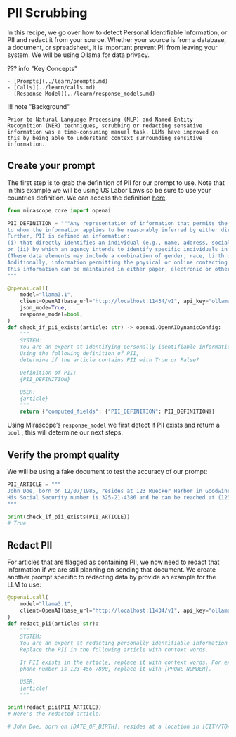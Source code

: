 # PII Scrubbing

In this recipe, we go over how to detect Personal Identifiable Information, or PII and redact it from your source. Whether your source is from a database, a document, or spreadsheet, it is important prevent PII from leaving your system. We will be using Ollama for data privacy.

??? info "Key Concepts"

    - [Prompts](../learn/prompts.md)
    - [Calls](../learn/calls.md)
    - [Response Model](../learn/response_models.md)

!!! note "Background"

    Prior to Natural Language Processing (NLP) and Named Entity Recognition (NER) techniques, scrubbing or redacting sensative information was a time-consuming manual task. LLMs have improved on this by being able to understand context surrounding sensitive information.

## Create your prompt

The first step is to grab the definition of PII for our prompt to use. Note that in this example we will be using US Labor Laws so be sure to use your countries definition. We can access the definition [here](https://www.dol.gov/general/ppii).

```python
from mirascope.core import openai

PII_DEFINITION = """Any representation of information that permits the identity of an individual 
to whom the information applies to be reasonably inferred by either direct or indirect means. 
Further, PII is defined as information: 
(i) that directly identifies an individual (e.g., name, address, social security number or other identifying number or code, telephone number, email address, etc.) 
or (ii) by which an agency intends to identify specific individuals in conjunction with other data elements, i.e., indirect identification. 
(These data elements may include a combination of gender, race, birth date, geographic indicator, and other descriptors). 
Additionally, information permitting the physical or online contacting of a specific individual is the same as personally identifiable information. 
This information can be maintained in either paper, electronic or other media.
"""

@openai.call(
    model="llama3.1",
    client=OpenAI(base_url="http://localhost:11434/v1", api_key="ollama"),
    json_mode=True,
    response_model=bool,
)
def check_if_pii_exists(article: str) -> openai.OpenAIDynamicConfig:
    """
    SYSTEM:
    You are an expert at identifying personally identifiable information (PII).
    Using the following definition of PII, 
    determine if the article contains PII with True or False?

    Definition of PII:
    {PII_DEFINITION}

    USER:
    {article}
    """
    return {"computed_fields": {"PII_DEFINITION": PII_DEFINITION}}
```

Using Mirascope’s `response_model` we first detect if PII exists and return a `bool` , this will determine our next steps.

## Verify the prompt quality

We will be using a fake document to test the accuracy of our prompt:

```python
PII_ARTICLE = """
John Doe, born on 12/07/1985, resides at 123 Ruecker Harbor in Goodwinshire, WI. 
His Social Security number is 325-21-4386 and he can be reached at (123) 456-7890. 
"""

print(check_if_pii_exists(PII_ARTICLE))
# True
```

## Redact PII

For articles that are flagged as containing PII, we now need to redact that information if we are still planning on sending that document. We create another prompt specific to redacting data by provide an example for the LLM to use:

```python
@openai.call(
    model="llama3.1",
    client=OpenAI(base_url="http://localhost:11434/v1", api_key="ollama"),
)
def redact_pii(article: str):
    """
    SYSTEM:
    You are an expert at redacting personally identifiable information (PII).
    Replace the PII in the following article with context words.

    If PII exists in the article, replace it with context words. For example, if the
    phone number is 123-456-7890, replace it with [PHONE_NUMBER].

    USER:
    {article}
    """

print(redact_pii(PII_ARTICLE))
# Here's the redacted article:

# John Doe, born on [DATE_OF_BIRTH], resides at a location in [CITY/TOWN]. His [IDENTIFYING_DOCUMENT] number is [NUMBER_SOMEWHERE]. He can be reached at [PHONE_NUMBER].
```

